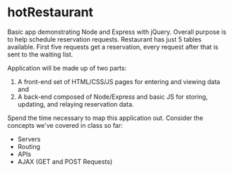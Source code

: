 # hotRestaurant

Basic app demonstrating Node and Express with jQuery. Overall purpose is to help schedule reservation requests. Restaurant has just 5 tables available. First five requests get a reservation, every request after that is sent to the waiting list.

Application will be made up of two parts: 
1) A front-end set of HTML/CSS/JS pages for entering and viewing data and 
2) A back-end composed of Node/Express and basic JS for storing, updating, and relaying reservation data.

Spend the time necessary to map this application out. Consider the concepts we've covered in class so far:

* Servers
* Routing
* APIs
* AJAX (GET and POST Requests)

